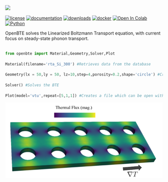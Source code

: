 
<img src="docs/source/_static/openbte_logo.png" width="300">

[![license](https://img.shields.io/github/license/romanodev/openbte)](https://github.com/romanodev/OpenBTE/blob/master/LICENSE)
[![documentation](https://readthedocs.org/projects/pip/badge/?version=latest)](https://openbte.readthedocs.io/en/latest/)
[![downloads](https://img.shields.io/pypi/dm/openbte)](https://pypi.org/project/openbte/)
[![docker](https://img.shields.io/docker/pulls/romanodev/openbte)](https://hub.docker.com/r/romanodev/openbte)
[![Open In Colab](https://colab.research.google.com/assets/colab-badge.svg)](https://colab.research.google.com/drive/18u1ieij2Wn6WEZFN2TmMteYHAJADMdSk?usp=sharing)
[![Python](https://img.shields.io/pypi/pyversions/openbte)](https://www.python.org/)

OpenBTE solves the Linearized Boltzmann Transport equation, with current focus on steady-state phonon transport.

```python

from openbte import Material,Geometry,Solver,Plot

Material(filename='rta_Si_300') #Retrieves data from the database

Geometry(lx = 50,ly = 50, lz=10,step=4,porosity=0.2,shape='circle') #Creates the structure

Solver() #Solves the BTE

Plot(model='vtu',repeat=[5,1,1]) #Creates a file which can be open with Paraview

```

![Thermal Flux](bte.png "Thermal Flux")












